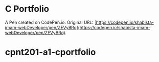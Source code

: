 # C Portfolio

A Pen created on CodePen.io. Original URL: [https://codepen.io/shabista-imam-webDeveloper/pen/ZEVyBRo](https://codepen.io/shabista-imam-webDeveloper/pen/ZEVyBRo).

# cpnt201-a1-cportfolio
